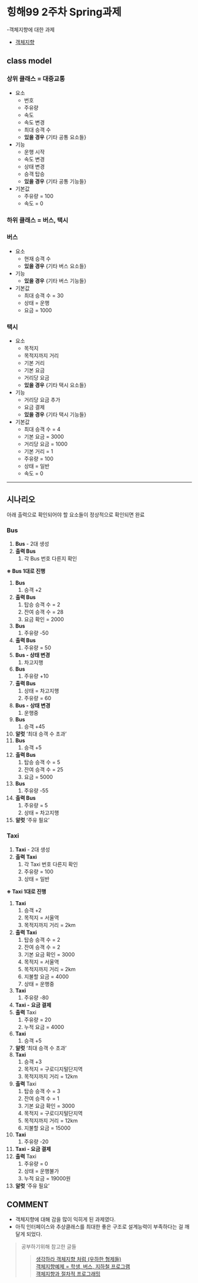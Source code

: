 # 힝해99 2주차 Spring과제
-객체지향에 대한 과제
- [객체지향]()

## class model

### 상위 클래스 = 대중교통

- 요소
    - 번호
    - 주유량
    - 속도
    - 속도 변경
    - 최대 승객 수
    - **있을 경우** {기타 공통 요소들}
- 기능
    - 운행 시작
    - 속도 변경
    - 상태 변경
    - 승객 탑승
    - **있을 경우** {기타 공통 기능들}
- 기본값
    - 주유량 = 100
    - 속도 = 0

### 하위 클래스 = 버스, 택시

### 버스

- 요소
    - 현재 승객 수
    - **있을 경우** {기타 버스 요소들}
- 기능
    - **있을 경우** {기타 버스 기능들}
- 기본값
    - 최대 승객 수 = 30
    - 상태 = 운행
    - 요금 = 1000

### 택시

- 요소
    - 목적지
    - 목적지까지 거리
    - 기본 거리
    - 기본 요금
    - 거리당 요금
    - **있을 경우** {기타 택시 요소들}
- 기능
    - 거리당 요금 추가
    - 요금 결제
    - **있을 경우** {기타 택시 기능들}
- 기본값
    - 최대 승객 수 = 4
    - 기본 요금 = 3000
    - 거리당 요금 = 1000
    - 기본 거리 = 1
    - 주유량 = 100
    - 상태 = 일반
    - 속도 = 0
    

---

## 시나리오

아래 출력으로 확인되어야 할 요소들이 정상적으로 확인되면 완료

### Bus

1. **Bus** - 2대 생성
2. **출력 Bus**
    1. 각 Bus 번호 다른지 확인
    

**※ Bus 1대로 진행**

1. **Bus**
    1.  승객 +2
2. **출력 Bus**
    1. 탑승 승객 수 = 2
    2. 잔여 승객 수 = 28
    3. 요금 확인 = 2000
3. **Bus** 
    1. 주유량 -50
4. **출력 Bus**
    1. 주유량 = 50
5. **Bus - 상태 변경**
    1. 차고지행
6. **Bus**
    1. 주유량 +10
7. **출력 Bus**
    1. 상태 = 차고지행
    2. 주유량 = 60
8. **Bus -** **상태 변경**
    1. 운행중
9. **Bus**
    1. 승객 +45
10. **알럿** ‘최대 승객 수 초과’
11. **Bus**
    1. 승객 +5
12. **출력 Bus**
    1. 탑승 승객 수 = 5
    2. 잔여 승객 수 = 25
    3. 요금 = 5000
13. **Bus**
    1. 주유량 -55
14. **출력 Bus**
    1. 주유량 = 5
    2. 상태 = 차고지행
15. **알럿** ‘주유 필요’

### Taxi

1. **Taxi** - 2대 생성
2. **출력** **Taxi**
    1. 각 Taxi 번호 다른지 확인
    2. 주유량 = 100
    3. 상태 = 일반
    

**※ Taxi 1대로 진행**

1. **Taxi**
    1.  승객 +2
    2. 목적지 = 서울역
    3. 목적지까지 거리 = 2km
2. **출력** **Taxi**
    1. 탑승 승객 수 = 2
    2. 잔여 승객 수 = 2
    3. 기본 요금 확인 = 3000
    4. 목적지 = 서울역
    5. 목적지까지 거리 = 2km
    6. 지불할 요금  = 4000
    7. 상태 = 운행중
3. **Taxi** 
    1. 주유량 -80
4. **Taxi -** **요금 결제**
5. **출력** Taxi
    1. 주유량 = 20
    2. 누적 요금 = 4000
6. **Taxi**
    1. 승객 +5
7. **알럿** ‘최대 승객 수 초과’
8. **Taxi**
    1. 승객 +3
    2. 목적지 = 구로디지털단지역
    3. 목적지까지 거리 = 12km
9. **출력** Taxi
    1. 탑승 승객 수 = 3
    2. 잔여 승객 수 = 1
    3. 기본 요금 확인 = 3000
    4. 목적지 = 구로디지털단지역
    5. 목적지까지 거리 = 12km
    6. 지불할 요금  = 15000
10. **Taxi**
    1. 주유량 -20
11. **Taxi - 요금 결제**
12. **출력** Taxi
    1. 주유량 = 0
    2. 상태 = 운행불가
    3. 누적 요금  = 19000원
13. **알럿** ‘주유 필요’

## COMMENT
- 객체지향에 대해 감을 많이 익히게 된 과제였다.
- 아직 인터페이스와 추상클래스를 최대한 좋은 구조로 설계능력이 부족하다는 걸 깨달게 되었다.
> 공부하기위해 참고한 글들  
>> [생각하라 객체지향 처럼 (우하한 형제들)](https://techblog.woowahan.com/2502/)  
>> [객체지향예제 = 학생, 버스, 지하철 프로그램](https://dogrushdev.tistory.com/167)  
>> [객체지향과 절차적 프로그래밍](https://st-lab.tistory.com/151)  


